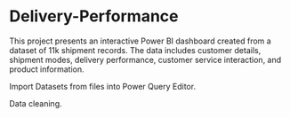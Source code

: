 # Delivery-Performance
This project presents an interactive Power BI dashboard created from a dataset of 11k shipment records. The data includes customer details, shipment modes, delivery performance, customer service interaction, and product information.

Import Datasets from files into Power Query Editor.

Data cleaning.


